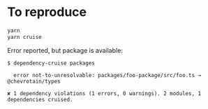 # To reproduce

```sh
yarn
yarn cruise
```

Error reported, but package is available:

```log
$ dependency-cruise packages

  error not-to-unresolvable: packages/foo-package/src/foo.ts → @chevrotain/types

✘ 1 dependency violations (1 errors, 0 warnings). 2 modules, 1 dependencies cruised.
```
